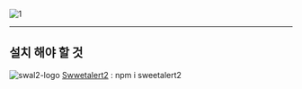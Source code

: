 ![1](https://user-images.githubusercontent.com/113497486/228439056-adb231ed-afe6-49da-a97d-069e5d55fcd4.png)

--------------
## 설치 해야 할 것

![swal2-logo](https://user-images.githubusercontent.com/113497486/229294490-15567df6-3968-4b71-a086-f08ccdf95858.png) 
[Swwetalert2](https://www.npmjs.com/package/sweetalert2) : npm i sweetalert2
